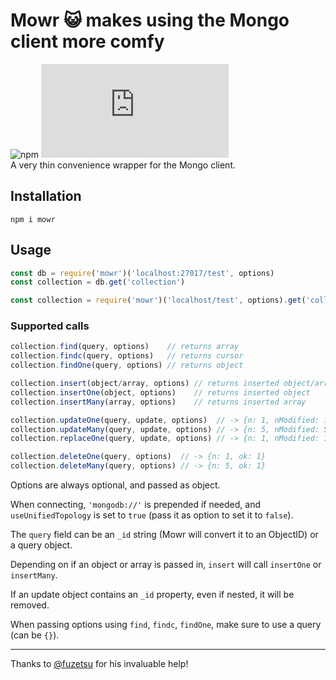 # Mowr 😺 makes using the Mongo client more comfy
![npm](https://img.shields.io/npm/v/mowr) ![GitHub file size in bytes](https://img.shields.io/github/size/osban/mowr/index.js?color=limegreen)  
A very thin convenience wrapper for the Mongo client.

## Installation
```
npm i mowr
```

## Usage
```js
const db = require('mowr')('localhost:27017/test', options)
const collection = db.get('collection')

const collection = require('mowr')('localhost/test', options).get('collection')
```

### Supported calls
```js
collection.find(query, options)    // returns array
collection.findc(query, options)   // returns cursor
collection.findOne(query, options) // returns object

collection.insert(object/array, options) // returns inserted object/array
collection.insertOne(object, options)    // returns inserted object
collection.insertMany(array, options)    // returns inserted array

collection.updateOne(query, update, options)  // -> {n: 1, nModified: 1, ok: 1}
collection.updateMany(query, update, options) // -> {n: 5, nModified: 5, ok: 1}
collection.replaceOne(query, update, options) // -> {n: 1, nModified: 1, ok: 1}

collection.deleteOne(query, options)  // -> {n: 1, ok: 1}
collection.deleteMany(query, options) // -> {n: 5, ok: 1}
```
Options are always optional, and passed as object.

When connecting, `'mongodb://'` is prepended if needed, and `useUnifiedTopology` is set to `true` (pass it as option to set it to `false`).

The `query` field can be an `_id` string (Mowr will convert it to an ObjectID) or a query object.

Depending on if an object or array is passed in, `insert` will call `insertOne` or `insertMany`.

If an update object contains an `_id` property, even if nested, it will be removed.

When passing options using `find`, `findc`, `findOne`, make sure to use a query (can be `{}`).

---
Thanks to [@fuzetsu](https://github.com/fuzetsu) for his invaluable help!